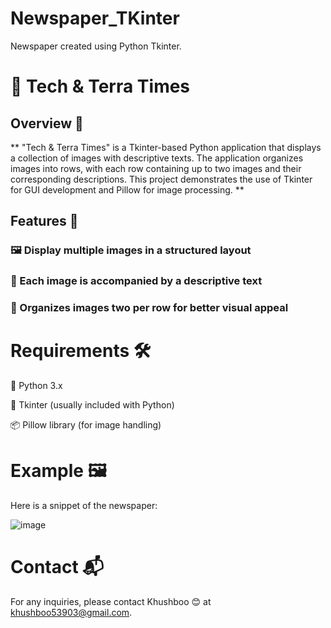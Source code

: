 # Newspaper_TKinter
Newspaper created using Python Tkinter.
# 📰 Tech & Terra Times
## Overview 🌟
** "Tech & Terra Times" is a Tkinter-based Python application that displays a collection of images with descriptive texts. The application organizes images into rows, with each row containing up to two images and their corresponding descriptions. This project demonstrates the use of Tkinter for GUI development and Pillow for image processing. **

## Features 🚀
### 🖼️ Display multiple images in a structured layout
### 📝 Each image is accompanied by a descriptive text
### 📐 Organizes images two per row for better visual appeal

# Requirements 🛠️
🐍 Python 3.x

🧩 Tkinter (usually included with Python)

📦 Pillow library (for image handling)

# Example 🖼️
Here is a snippet of the newspaper:

![image](https://github.com/user-attachments/assets/2a7d5fd6-567e-4a13-a81f-7801a0db5cbd)


# Contact 📬
For any inquiries, please contact Khushboo 😊 at khushboo53903@gmail.com.
